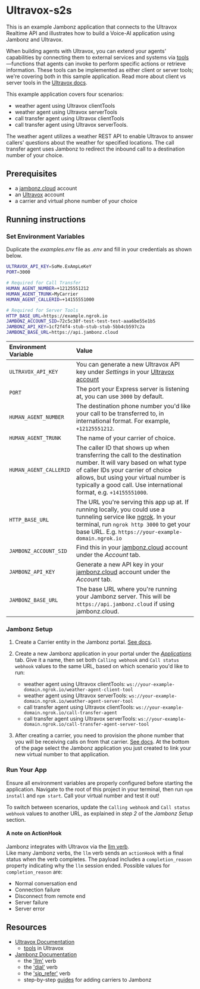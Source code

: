 # Ultravox-s2s

This is an example Jambonz application that connects to the Ultravox Realtime API and illustrates how to build a Voice-AI application using Jambonz and Ultravox. 

When building agents with Ultravox, you can extend your agents' capabilities by connecting them to external services and systems via [tools](https://docs.ultravox.ai/essentials/tools)—functions that agents can invoke to perform specific actions or retrieve information. These tools can be implemented as either client or server tools; we're covering both in this sample application. 
Read more about client vs server tools in the [Ultravox docs](https://docs.ultravox.ai/essentials/tools#server-vs-client-tools).

This example application covers four scenarios:
- weather agent using Ultravox clientTools
- weather agent using Ultravox serverTools
- call transfer agent using Ultravox clientTools
- call transfer agent using Ultravox serverTools. 

The weather agent utilizes a weather REST API to enable Ultravox to answer callers' questions about the weather for specified locations. 
The call transfer agent uses Jambonz to redirect the inbound call to a destination number of your choice.

## Prerequisites

- a [jambonz.cloud](https://jambonz.cloud/) account
- an [Ultravox](https://app.ultravox.ai/) account
- a carrier and virtual phone number of your choice

## Running instructions

### Set Environment Variables

Duplicate the *examples.env* file as *.env* and fill in your credentials as shown below.

```bash
ULTRAVOX_API_KEY=SoMe.ExAmpLeKeY
PORT=3000

# Required for Call Transfer
HUMAN_AGENT_NUMBER=+12125551212
HUMAN_AGENT_TRUNK=MyCarrier
HUMAN_AGENT_CALLERID=+14155551000

# Required for Server Tools
HTTP_BASE_URL=https://example.ngrok.io
JAMBONZ_ACCOUNT_SID=72c5c38f-test-test-test-aaa6be55e1b5
JAMBONZ_API_KEY=1cf2f4f4-stub-stub-stub-5bb4cb597c2a
JAMBONZ_BASE_URL=https://api.jambonz.cloud
```

| Environment Variable   | Value |
| :--------------------- | :---- |
| `ULTRAVOX_API_KEY`     | You can generate a new Ultravox API key under *Settings* in your [Ultravox account](https://app.ultravox.ai/settings/) |
| `PORT`                 | The port your Express server is listening at, you can use `3000` by default. |
| `HUMAN_AGENT_NUMBER`   | The destination phone number you'd like your call to be transferred to, in international format. For example, `+12125551212`. |
| `HUMAN_AGENT_TRUNK`    | The name of your carrier of choice. |
| `HUMAN_AGENT_CALLERID` | The caller ID that shows up when transferring the call to the destination number. It will vary based on what type of caller IDs your carrier of choice allows, but using your virtual number is typically a good call. Use international format, e.g. `+14155551000`. |
| `HTTP_BASE_URL`        | The URL you're serving this app up at. If running locally, you could use a tunneling service like [ngrok](https://ngrok.com/). In your terminal, run `ngrok http 3000` to get your base URL. E.g. `https://your-example-domain.ngrok.io` |
| `JAMBONZ_ACCOUNT_SID`  | Find this in your [jambonz.cloud](https://jambonz.cloud/) account under the *Account* tab. |
| `JAMBONZ_API_KEY`      | Generate a new API key in your [jambonz.cloud](https://jambonz.cloud/) account under the *Account* tab. |
| `JAMBONZ_BASE_URL`     | The base URL where you're running your Jambonz server. This will be `https://api.jambonz.cloud` if using jambonz.cloud. |

### Jambonz Setup

1. Create a Carrier entity in the Jambonz portal. [See docs](https://docs.jambonz.org/guides/using-the-jambonz-portal/basic-concepts/creating-carriers).

2. Create a new Jambonz application in your portal under the [*Applications*](https://jambonz.cloud/internal/applications) tab.
Give it a name, then set both `Calling webhook` and `Call status webhook` values to the same URL, based on which scenario you'd like to run:
    - weather agent using Ultravox clientTools: `ws://your-example-domain.ngrok.io/weather-agent-client-tool`
    - weather agent using Ultravox serverTools: `ws://your-example-domain.ngrok.io/weather-agent-server-tool`
    - call transfer agent using Ultravox clientTools: `ws://your-example-domain.ngrok.io/call-transfer-agent`
    - call transfer agent using Ultravox serverTools: `ws://your-example-domain.ngrok.io/call-transfer-agent-server-tool`


3. After creating a carrier, you need to provision the phone number that you will be receiving calls on from that carrier. [See docs](https://docs.jambonz.org/guides/using-the-jambonz-portal/basic-concepts/creating-phone-numbers).
At the bottom of the page select the Jambonz application you just created to link your new virtual number to that application.

### Run Your App

Ensure all environment variables are properly configured before starting the application. 
Navigate to the root of this project in your terminal, then run `npm install` and `npm start`.
Call your virtual number and test it out!

To switch between scenarios, update the `Calling webhook` and `Call status webhook` values to another URL, as explained in *step 2* of the *Jambonz Setup* section.

#### A note on ActionHook
Jambonz integrates with Ultravox via the [llm verb](https://docs.jambonz.org/verbs/verbs/llm).  
Like many Jambonz verbs, the `llm` verb sends an `actionHook` with a final status when the verb completes. The payload includes a `completion_reason` property indicating why the `llm` session ended. Possible values for `completion_reason` are:
- Normal conversation end
- Connection failure
- Disconnect from remote end
- Server failure
- Server error

## Resources

- [Ultravox Documentation](https://docs.ultravox.ai)
  - [tools](https://docs.ultravox.ai/essentials/tools) in Ultravox
- [Jambonz Documentation](https://docs.jambonz.org)
  - the ['llm'](https://docs.jambonz.org/verbs/verbs/llm) verb
  - the ['dial'](https://docs.jambonz.org/verbs/verbs/dial) verb
  - the ['sip_refer'](https://docs.jambonz.org/verbs/verbs/sip-refer) verb
  - step-by-step [guides](https://docs.jambonz.org/guides/telephony-integrations) for adding carriers to Jambonz

